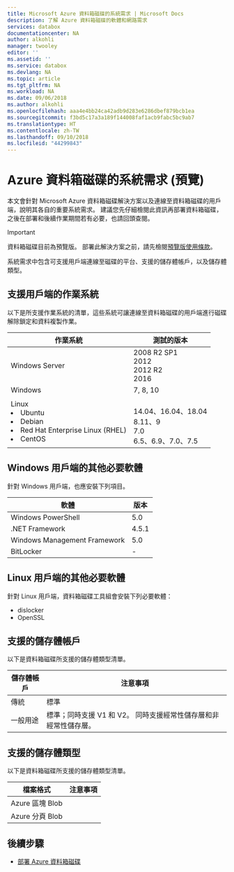```yaml
---
title: Microsoft Azure 資料箱磁碟的系統需求 | Microsoft Docs
description: 了解 Azure 資料箱磁碟的軟體和網路需求
services: databox
documentationcenter: NA
author: alkohli
manager: twooley
editor: ''
ms.assetid: ''
ms.service: databox
ms.devlang: NA
ms.topic: article
ms.tgt_pltfrm: NA
ms.workload: NA
ms.date: 09/06/2018
ms.author: alkohli
ms.openlocfilehash: aaa4e4bb24ca42adb9d283e6286dbef879bcb1ea
ms.sourcegitcommit: f3bd5c17a3a189f144008faf1acb9fabc5bc9ab7
ms.translationtype: HT
ms.contentlocale: zh-TW
ms.lasthandoff: 09/10/2018
ms.locfileid: "44299843"
---
```

# <a name="azure-data-box-disk-system-requirements-preview"></a>Azure 資料箱磁碟的系統需求 (預覽)

本文會針對 Microsoft Azure 資料箱磁碟解決方案以及連線至資料箱磁碟的用戶端，說明其各自的重要系統需求。 建議您先仔細檢閱此資訊再部署資料箱磁碟，之後在部署和後續作業期間若有必要，也請回頭查閱。

> [!IMPORTANT]
> 資料箱磁碟目前為預覽版。 部署此解決方案之前，請先檢閱[預覽版使用條款](https://azure.microsoft.com/support/legal/preview-supplemental-terms/)。 

系統需求中包含可支援用戶端連線至磁碟的平台、支援的儲存體帳戶，以及儲存體類型。


## <a name="supported-operating-systems-for-clients"></a>支援用戶端的作業系統

以下是所支援作業系統的清單，這些系統可讓連線至資料箱磁碟的用戶端進行磁碟解除鎖定和資料複製作業。

| **作業系統** | **測試的版本** |
| --- | --- |
| Windows Server |2008 R2 SP1 <br> 2012 <br> 2012 R2 <br> 2016 |
| Windows |7, 8, 10 |
|Linux <br> <li> Ubuntu </li><li> Debian </li><li> Red Hat Enterprise Linux (RHEL) </li><li> CentOS| <br>14.04、16.04、18.04 <br> 8.11、9 <br> 7.0 <br> 6.5、6.9、7.0、7.5 |  

## <a name="other-required-software-for-windows-clients"></a>Windows 用戶端的其他必要軟體

針對 Windows 用戶端，也應安裝下列項目。

| **軟體**| **版本** |
| --- | --- |
| Windows PowerShell |5.0 |
| .NET Framework |4.5.1 |
| Windows Management Framework |5.0|
| BitLocker| - |

## <a name="other-required-software-for-linux-clients"></a>Linux 用戶端的其他必要軟體

針對 Linux 用戶端，資料箱磁碟工具組會安裝下列必要軟體：

- dislocker
- OpenSSL

## <a name="supported-storage-accounts"></a>支援的儲存體帳戶

以下是資料箱磁碟所支援的儲存體類型清單。

| **儲存體帳戶** | **注意事項** |
| --- | --- |
| 傳統 | 標準 |
| 一般用途  |標準；同時支援 V1 和 V2。 同時支援經常性儲存層和非經常性儲存層。 |


## <a name="supported-storage-types"></a>支援的儲存體類型

以下是資料箱磁碟所支援的儲存體類型清單。

| **檔案格式** | **注意事項** |
| --- | --- |
| Azure 區塊 Blob | |
| Azure 分頁 Blob  | |


## <a name="next-step"></a>後續步驟

* [部署 Azure 資料箱磁碟](data-box-disk-deploy-ordered.md)

